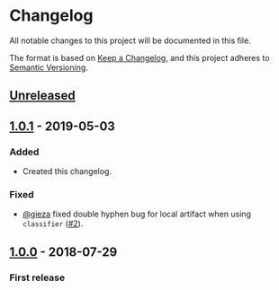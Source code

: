 # Changelog
All notable changes to this project will be documented in this file.

The format is based on [Keep a Changelog](https://keepachangelog.com/en/1.0.0/),
and this project adheres to [Semantic Versioning](https://semver.org/spec/v2.0.0.html).

## [Unreleased]

## [1.0.1] - 2019-05-03
### Added
- Created this changelog.
### Fixed
- [@gieza](https://github.com/gieza) fixed double hyphen bug for local artifact when using `classifier` ([#2](https://github.com/DigitalMediaServer/nsis-maven-plugin/pull/2)).

## [1.0.0] - 2018-07-29
### First release

[Unreleased]: https://github.com/DigitalMediaServer/nsis-maven-plugin/compare/v1.0.1...HEAD
[1.0.1]: https://github.com/DigitalMediaServer/nsis-maven-plugin/compare/v1.0.0...v1.0.1
[1.0.0]: https://github.com/DigitalMediaServer/nsis-maven-plugin/releases/tag/v1.0.0